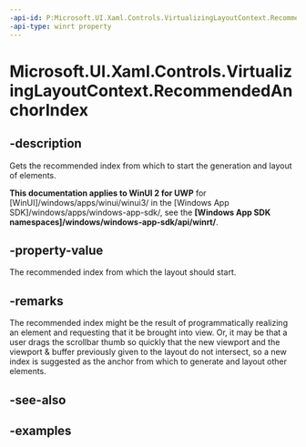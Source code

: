 ```yaml
---
-api-id: P:Microsoft.UI.Xaml.Controls.VirtualizingLayoutContext.RecommendedAnchorIndex
-api-type: winrt property
---
```


# Microsoft.UI.Xaml.Controls.VirtualizingLayoutContext.RecommendedAnchorIndex

<!--
public int RecommendedAnchorIndex { get; }
-->

## -description

Gets the recommended index from which to start the generation and layout of elements.

**This documentation applies to WinUI 2 for UWP** for [WinUI]/windows/apps/winui/winui3/ in the [Windows App SDK]/windows/apps/windows-app-sdk/, see the **[Windows App SDK namespaces]/windows/windows-app-sdk/api/winrt/**.

## -property-value

The recommended index from which the layout should start.

## -remarks

The recommended index might be the result of programmatically realizing an element and requesting that it be brought into view. Or, it may be that a user drags the scrollbar thumb so quickly that the new viewport and the viewport & buffer previously given to the layout do not intersect, so a new index is suggested as the anchor from which to generate and layout other elements.

## -see-also

## -examples

